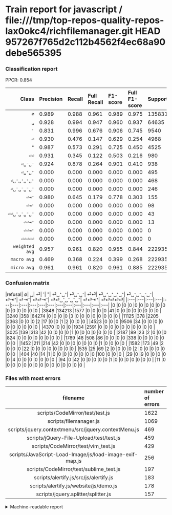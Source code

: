# Train report for javascript / file:///tmp/top-repos-quality-repos-lax0okc4/richfilemanager.git HEAD 957267f765d2c112b4562f4ec68a90debe565395

### Classification report

PPCR: 0.854

| Class | Precision | Recall | Full Recall | F1-score | Full F1-score | Support | Full Support | PPCR |
|------:|:----------|:-------|:------------|:---------|:---------|:--------|:-------------|:-----|
| `∅` | 0.989| 0.988| 0.961| 0.989| 0.975| 135831| 139679| 0.972 |
| `␣` | 0.928| 0.994| 0.947| 0.960| 0.937| 64635| 67875| 0.952 |
| `'` | 0.831| 0.996| 0.676| 0.906| 0.745| 9540| 14063| 0.678 |
| `⏎` | 0.930| 0.476| 0.147| 0.629| 0.254| 4968| 16093| 0.309 |
| `"` | 0.987| 0.573| 0.291| 0.725| 0.450| 4525| 8895| 0.509 |
| `⏎⏎` | 0.931| 0.345| 0.122| 0.503| 0.216| 980| 2769| 0.354 |
| `⏎␣⁻␣⁻` | 0.924| 0.878| 0.264| 0.901| 0.410| 938| 3125| 0.300 |
| `⏎␣⁺␣⁺` | 0.000| 0.000| 0.000| 0.000| 0.000| 495| 3520| 0.141 |
| `⏎␣⁺␣⁺␣⁺␣⁺` | 0.000| 0.000| 0.000| 0.000| 0.000| 468| 1920| 0.244 |
| `⏎␣⁻␣⁻␣⁻␣⁻` | 0.000| 0.000| 0.000| 0.000| 0.000| 246| 1828| 0.135 |
| `⏎⇥⁻` | 0.980| 0.645| 0.179| 0.778| 0.303| 155| 559| 0.277 |
| `⏎⇥⁺` | 0.000| 0.000| 0.000| 0.000| 0.000| 98| 633| 0.155 |
| `⏎⏎␣⁻␣⁻␣⁻␣⁻` | 0.000| 0.000| 0.000| 0.000| 0.000| 43| 137| 0.314 |
| `⏎⏎⇥⁻` | 0.000| 0.000| 0.000| 0.000| 0.000| 13| 42| 0.310 |
| `⏎⏎⇥⁺` | 0.000| 0.000| 0.000| 0.000| 0.000| 0| 11| 0.000 |
| `⏎⏎⏎⏎⏎` | 0.000| 0.000| 0.000| 0.000| 0.000| 0| 0| 0.000 |
| `weighted avg` | 0.957| 0.961| 0.820| 0.955| 0.844| 222935| 261149| 0.854 |
| `macro avg` | 0.469| 0.368| 0.224| 0.399| 0.268| 222935| 261149| 0.854 |
| `micro avg` | 0.961| 0.961| 0.820| 0.961| 0.885| 222935| 261149| 0.854 |

### Confusion matrix

|refusal|  ∅| ␣| ⏎| '| "| ⏎␣⁺␣⁺| ⏎␣⁻␣⁻| ⏎⏎| ⏎␣⁺␣⁺␣⁺␣⁺| ⏎␣⁻␣⁻␣⁻␣⁻| ⏎⇥⁺| ⏎⇥⁻| ⏎⏎⇥⁻| ⏎⏎␣⁻␣⁻␣⁻␣⁻| ⏎⏎⇥⁺| ⏎⏎⏎⏎⏎| 
|:---|:---|:---|:---|:---|:---|:---|:---|:---|:---|:---|:---|:---|:---|:---|:---|
|0 |0 |0 |0 |0 |0 |0 |0 |0 |0 |0 |0 |0 |0 |0 |0 |
|3848 |134213 |1577 |0 |0 |0 |0 |41 |0 |0 |0 |0 |0 |0 |0 |0 |
|3240 |358 |64274 |0 |0 |0 |0 |3 |0 |0 |0 |0 |0 |0 |0 |0 |
|11125 |378 |2205 |2363 |0 |0 |0 |2 |17 |0 |0 |1 |2 |0 |0 |0 |
|4523 |0 |0 |0 |9506 |34 |0 |0 |0 |0 |0 |0 |0 |0 |0 |0 |
|4370 |0 |0 |0 |1934 |2591 |0 |0 |0 |0 |0 |0 |0 |0 |0 |0 |
|3025 |139 |313 |42 |0 |0 |0 |0 |1 |0 |0 |0 |0 |0 |0 |0 |
|2187 |89 |23 |2 |0 |0 |0 |824 |0 |0 |0 |0 |0 |0 |0 |0 |
|1789 |48 |508 |86 |0 |0 |0 |0 |338 |0 |0 |0 |0 |0 |0 |0 |
|1452 |211 |214 |42 |0 |0 |0 |0 |0 |0 |0 |1 |0 |0 |0 |0 |
|1582 |173 |49 |2 |0 |0 |0 |22 |0 |0 |0 |0 |0 |0 |0 |0 |
|535 |25 |69 |2 |0 |0 |0 |0 |2 |0 |0 |0 |0 |0 |0 |0 |
|404 |40 |14 |1 |0 |0 |0 |0 |0 |0 |0 |0 |100 |0 |0 |0 |
|29 |0 |9 |0 |0 |0 |0 |0 |4 |0 |0 |0 |0 |0 |0 |0 |
|94 |0 |42 |0 |0 |0 |0 |0 |1 |0 |0 |0 |0 |0 |0 |0 |
|11 |0 |0 |0 |0 |0 |0 |0 |0 |0 |0 |0 |0 |0 |0 |0 |

### Files with most errors

| filename | number of errors|
|:----:|:-----|
| scripts/CodeMirror/test/test.js | 1622 |
| scripts/filemanager.js | 1069 |
| scripts/jquery.contextmenu/src/jquery.contextMenu.js | 469 |
| scripts/jQuery-File-Upload/test/test.js | 459 |
| scripts/CodeMirror/test/vim_test.js | 429 |
| scripts/JavaScript-Load-Image/js/load-image-exif-map.js | 256 |
| scripts/CodeMirror/test/sublime_test.js | 197 |
| scripts/alertify.js/src/js/alertify.js | 183 |
| scripts/alertify.js/website/js/demo.js | 178 |
| scripts/jquery.splitter/splitter.js | 157 |

<details>
    <summary>Machine-readable report</summary>
```json
{
  "cl_report": {"\"": {"f1-score": 0.7247552447552449, "precision": 0.9870476190476191, "recall": 0.572596685082873, "support": 4525}, "\u0027": {"f1-score": 0.9061963775023832, "precision": 0.830944055944056, "recall": 0.9964360587002097, "support": 9540}, "macro avg": {"f1-score": 0.3994363004096233, "precision": 0.4687713453222891, "recall": 0.3684814915075824, "support": 222935}, "micro avg": {"f1-score": 0.9608585462130217, "precision": 0.9608585462130217, "recall": 0.9608585462130217, "support": 222935}, "weighted avg": {"f1-score": 0.954707566442167, "precision": 0.9566223218828162, "recall": 0.9608585462130217, "support": 222935}, "\u2205": {"f1-score": 0.9886595090329828, "precision": 0.9892315403098604, "recall": 0.988088138937356, "support": 135831}, "\u23ce": {"f1-score": 0.6294619072988812, "precision": 0.9303149606299213, "recall": 0.4756441223832528, "support": 4968}, "\u23ce\u21e5\u207a": {"f1-score": 0.0, "precision": 0.0, "recall": 0.0, "support": 98}, "\u23ce\u21e5\u207b": {"f1-score": 0.7782101167315175, "precision": 0.9803921568627451, "recall": 0.6451612903225806, "support": 155}, "\u23ce\u23ce": {"f1-score": 0.5033507073715563, "precision": 0.931129476584022, "recall": 0.3448979591836735, "support": 980}, "\u23ce\u23ce\u21e5\u207a": {"f1-score": 0.0, "precision": 0.0, "recall": 0.0, "support": 0}, "\u23ce\u23ce\u21e5\u207b": {"f1-score": 0.0, "precision": 0.0, "recall": 0.0, "support": 13}, "\u23ce\u23ce\u23ce\u23ce\u23ce": {"f1-score": 0.0, "precision": 0.0, "recall": 0.0, "support": 0}, "\u23ce\u23ce\u2423\u207b\u2423\u207b\u2423\u207b\u2423\u207b": {"f1-score": 0.0, "precision": 0.0, "recall": 0.0, "support": 43}, "\u23ce\u2423\u207a\u2423\u207a": {"f1-score": 0.0, "precision": 0.0, "recall": 0.0, "support": 495}, "\u23ce\u2423\u207a\u2423\u207a\u2423\u207a\u2423\u207a": {"f1-score": 0.0, "precision": 0.0, "recall": 0.0, "support": 468}, "\u23ce\u2423\u207b\u2423\u207b": {"f1-score": 0.9005464480874318, "precision": 0.9237668161434978, "recall": 0.8784648187633263, "support": 938}, "\u23ce\u2423\u207b\u2423\u207b\u2423\u207b\u2423\u207b": {"f1-score": 0.0, "precision": 0.0, "recall": 0.0, "support": 246}, "\u2423": {"f1-score": 0.9598004957739749, "precision": 0.9275148996349049, "recall": 0.9944147907480467, "support": 64635}},
  "cl_report_full": {"\"": {"f1-score": 0.4498263888888889, "precision": 0.9870476190476191, "recall": 0.2912872400224845, "support": 8895}, "\u0027": {"f1-score": 0.7454809238128848, "precision": 0.830944055944056, "recall": 0.6759581881533101, "support": 14063}, "macro avg": {"f1-score": 0.2680988349922728, "precision": 0.4687713453222891, "recall": 0.22415812938093477, "support": 261149}, "micro avg": {"f1-score": 0.8850075606712885, "precision": 0.9608585462130217, "recall": 0.8202558692547166, "support": 261149}, "weighted avg": {"f1-score": 0.8439179656805494, "precision": 0.9288948748034386, "recall": 0.8202558692547166, "support": 261149}, "\u2205": {"f1-score": 0.9748432012725483, "precision": 0.9892315403098604, "recall": 0.9608674174356918, "support": 139679}, "\u23ce": {"f1-score": 0.2536360221113079, "precision": 0.9303149606299213, "recall": 0.14683402721680233, "support": 16093}, "\u23ce\u21e5\u207a": {"f1-score": 0.0, "precision": 0.0, "recall": 0.0, "support": 633}, "\u23ce\u21e5\u207b": {"f1-score": 0.30257186081694404, "precision": 0.9803921568627451, "recall": 0.17889087656529518, "support": 559}, "\u23ce\u23ce": {"f1-score": 0.21583652618135377, "precision": 0.931129476584022, "recall": 0.12206572769953052, "support": 2769}, "\u23ce\u23ce\u21e5\u207a": {"f1-score": 0.0, "precision": 0.0, "recall": 0.0, "support": 11}, "\u23ce\u23ce\u21e5\u207b": {"f1-score": 0.0, "precision": 0.0, "recall": 0.0, "support": 42}, "\u23ce\u23ce\u23ce\u23ce\u23ce": {"f1-score": 0.0, "precision": 0.0, "recall": 0.0, "support": 0}, "\u23ce\u23ce\u2423\u207b\u2423\u207b\u2423\u207b\u2423\u207b": {"f1-score": 0.0, "precision": 0.0, "recall": 0.0, "support": 137}, "\u23ce\u2423\u207a\u2423\u207a": {"f1-score": 0.0, "precision": 0.0, "recall": 0.0, "support": 3520}, "\u23ce\u2423\u207a\u2423\u207a\u2423\u207a\u2423\u207a": {"f1-score": 0.0, "precision": 0.0, "recall": 0.0, "support": 1920}, "\u23ce\u2423\u207b\u2423\u207b": {"f1-score": 0.4102564102564103, "precision": 0.9237668161434978, "recall": 0.26368, "support": 3125}, "\u23ce\u2423\u207b\u2423\u207b\u2423\u207b\u2423\u207b": {"f1-score": 0.0, "precision": 0.0, "recall": 0.0, "support": 1828}, "\u2423": {"f1-score": 0.9371300265360278, "precision": 0.9275148996349049, "recall": 0.9469465930018416, "support": 67875}},
  "ppcr": 0.853669744092453
}
```
</details>
